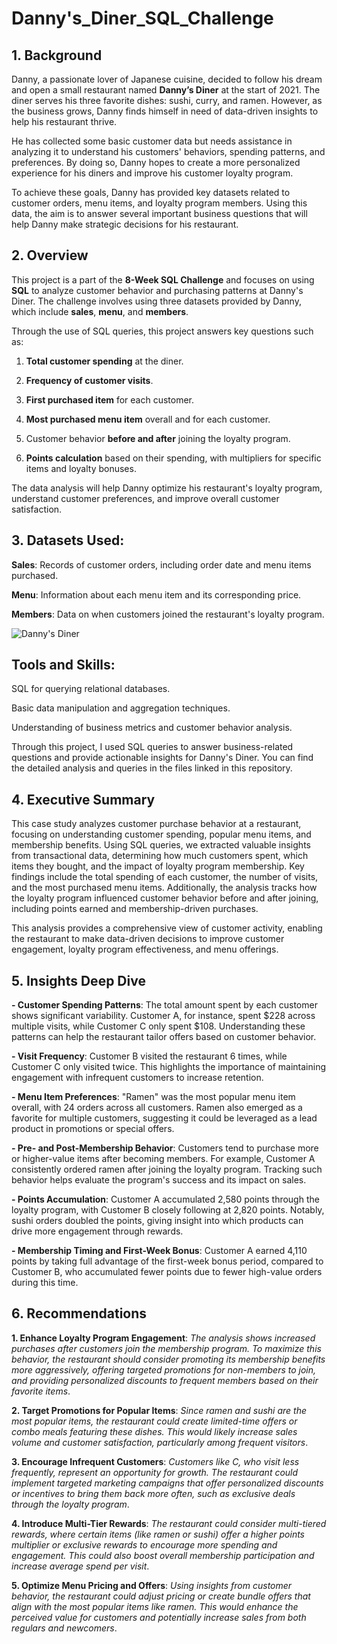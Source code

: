 # Danny's_Diner_SQL_Challenge



## 1. Background

Danny, a passionate lover of Japanese cuisine, decided to follow his dream and open a small restaurant named **Danny’s Diner** at the start of 2021. The diner serves his three favorite dishes: sushi, curry, and ramen. However, as the business grows, Danny finds himself in need of data-driven insights to help his restaurant thrive.

He has collected some basic customer data but needs assistance in analyzing it to understand his customers' behaviors, spending patterns, and preferences. By doing so, Danny hopes to create a more personalized experience for his diners and improve his customer loyalty program.

To achieve these goals, Danny has provided key datasets related to customer orders, menu items, and loyalty program members. Using this data, the aim is to answer several important business questions that will help Danny make strategic decisions for his restaurant.




## 2. Overview

This project is a part of the **8-Week SQL Challenge** and focuses on using **SQL** to analyze customer behavior and purchasing patterns at Danny's Diner. The challenge involves using three datasets provided by Danny, which include **sales**, **menu**, and **members**.

Through the use of SQL queries, this project answers key questions such as:

1. **Total customer spending** at the diner.
   
2. **Frequency of customer visits**.
   
3. **First purchased item** for each customer.

4. **Most purchased menu item** overall and for each customer.

5. Customer behavior **before and after** joining the loyalty program.
   
6. **Points calculation** based on their spending, with multipliers for specific items and loyalty bonuses.

The data analysis will help Danny optimize his restaurant's loyalty program, understand customer preferences, and improve overall customer satisfaction.



## 3. Datasets Used:
**Sales**: Records of customer orders, including order date and menu items purchased.

**Menu**: Information about each menu item and its corresponding price.

**Members**: Data on when customers joined the restaurant's loyalty program.

![Danny's Diner](https://github.com/user-attachments/assets/3cd4266f-162b-461b-a833-1c5f59ca4066)


## Tools and Skills:

SQL for querying relational databases.

Basic data manipulation and aggregation techniques.

Understanding of business metrics and customer behavior analysis.

Through this project, I used SQL queries to answer business-related questions and provide actionable insights for Danny's Diner. You can find the detailed analysis and queries in the files linked in this repository.




## 4. Executive Summary

This case study analyzes customer purchase behavior at a restaurant, focusing on understanding customer spending, popular menu items, and membership benefits. Using SQL queries, we extracted valuable insights from transactional data, determining how much customers spent, which items they bought, and the impact of loyalty program membership. Key findings include the total spending of each customer, the number of visits, and the most purchased menu items. Additionally, the analysis tracks how the loyalty program influenced customer behavior before and after joining, including points earned and membership-driven purchases.

This analysis provides a comprehensive view of customer activity, enabling the restaurant to make data-driven decisions to improve customer engagement, loyalty program effectiveness, and menu offerings.




## 5. Insights Deep Dive

**- Customer Spending Patterns**: The total amount spent by each customer shows significant variability. Customer A, for instance, spent $228 across multiple visits, while Customer C only spent $108. Understanding these patterns can help the restaurant tailor offers based on customer behavior.

**- Visit Frequency**: Customer B visited the restaurant 6 times, while Customer C only visited twice. This highlights the importance of maintaining engagement with infrequent customers to increase retention.

**- Menu Item Preferences**: "Ramen" was the most popular menu item overall, with 24 orders across all customers. Ramen also emerged as a favorite for multiple customers, suggesting it could be leveraged as a lead product in promotions or special offers.

**- Pre- and Post-Membership Behavior**: Customers tend to purchase more or higher-value items after becoming members. For example, Customer A consistently ordered ramen after joining the loyalty program. Tracking such behavior helps evaluate the program's success and its impact on sales.

**- Points Accumulation**: Customer A accumulated 2,580 points through the loyalty program, with Customer B closely following at 2,820 points. Notably, sushi orders doubled the points, giving insight into which products can drive more engagement through rewards.

**- Membership Timing and First-Week Bonus**: Customer A earned 4,110 points by taking full advantage of the first-week bonus period, compared to Customer B, who accumulated fewer points due to fewer high-value orders during this time.



## 6. Recommendations

**1. Enhance Loyalty Program Engagement**: *The analysis shows increased purchases after customers join the membership program. To maximize this behavior, the restaurant should consider promoting its membership benefits more aggressively, offering targeted promotions for non-members to join, and providing personalized discounts to frequent members based on their favorite items*.

**2. Target Promotions for Popular Items**: *Since ramen and sushi are the most popular items, the restaurant could create limited-time offers or combo meals featuring these dishes. This would likely increase sales volume and customer satisfaction, particularly among frequent visitors*.

**3. Encourage Infrequent Customers**: *Customers like C, who visit less frequently, represent an opportunity for growth. The restaurant could implement targeted marketing campaigns that offer personalized discounts or incentives to bring them back more often, such as exclusive deals through the loyalty program*.

**4. Introduce Multi-Tier Rewards**: *The restaurant could consider multi-tiered rewards, where certain items (like ramen or sushi) offer a higher points multiplier or exclusive rewards to encourage more spending and engagement. This could also boost overall membership participation and increase average spend per visit*.

**5. Optimize Menu Pricing and Offers**: *Using insights from customer behavior, the restaurant could adjust pricing or create bundle offers that align with the most popular items like ramen. This would enhance the perceived value for customers and potentially increase sales from both regulars and newcomers*.











